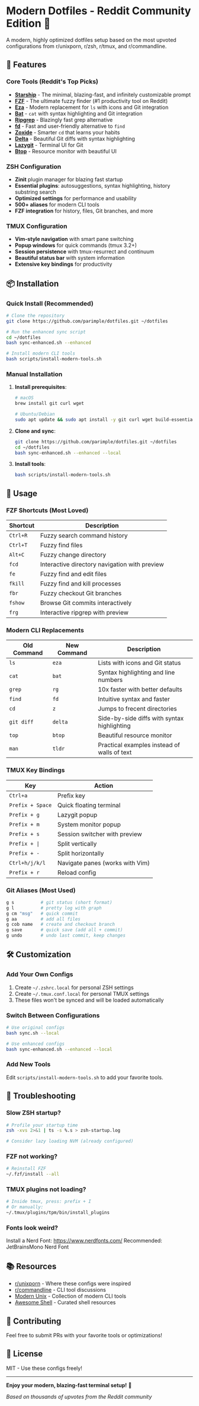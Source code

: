 # Modern Dotfiles - Reddit Community Edition 🚀

A modern, highly optimized dotfiles setup based on the most upvoted configurations from r/unixporn, r/zsh, r/tmux, and r/commandline.

## 🌟 Features

### Core Tools (Reddit's Top Picks)
- **[Starship](https://starship.rs/)** - The minimal, blazing-fast, and infinitely customizable prompt
- **[FZF](https://github.com/junegunn/fzf)** - The ultimate fuzzy finder (#1 productivity tool on Reddit)
- **[Eza](https://github.com/eza-community/eza)** - Modern replacement for `ls` with icons and Git integration
- **[Bat](https://github.com/sharkdp/bat)** - `cat` with syntax highlighting and Git integration
- **[Ripgrep](https://github.com/BurntSushi/ripgrep)** - Blazingly fast grep alternative
- **[fd](https://github.com/sharkdp/fd)** - Fast and user-friendly alternative to `find`
- **[Zoxide](https://github.com/ajeetdsouza/zoxide)** - Smarter `cd` that learns your habits
- **[Delta](https://github.com/dandavison/delta)** - Beautiful Git diffs with syntax highlighting
- **[Lazygit](https://github.com/jesseduffield/lazygit)** - Terminal UI for Git
- **[Btop](https://github.com/aristocratos/btop)** - Resource monitor with beautiful UI

### ZSH Configuration
- **Zinit** plugin manager for blazing fast startup
- **Essential plugins**: autosuggestions, syntax highlighting, history substring search
- **Optimized settings** for performance and usability
- **500+ aliases** for modern CLI tools
- **FZF integration** for history, files, Git branches, and more

### TMUX Configuration
- **Vim-style navigation** with smart pane switching
- **Popup windows** for quick commands (tmux 3.2+)
- **Session persistence** with tmux-resurrect and continuum
- **Beautiful status bar** with system information
- **Extensive key bindings** for productivity

## 📦 Installation

### Quick Install (Recommended)

```bash
# Clone the repository
git clone https://github.com/parimple/dotfiles.git ~/dotfiles

# Run the enhanced sync script
cd ~/dotfiles
bash sync-enhanced.sh --enhanced

# Install modern CLI tools
bash scripts/install-modern-tools.sh
```

### Manual Installation

1. **Install prerequisites**:
   ```bash
   # macOS
   brew install git curl wget

   # Ubuntu/Debian
   sudo apt update && sudo apt install -y git curl wget build-essential
   ```

2. **Clone and sync**:
   ```bash
   git clone https://github.com/parimple/dotfiles.git ~/dotfiles
   cd ~/dotfiles
   bash sync-enhanced.sh --enhanced --local
   ```

3. **Install tools**:
   ```bash
   bash scripts/install-modern-tools.sh
   ```

## 🎯 Usage

### FZF Shortcuts (Most Loved)

| Shortcut | Description |
|----------|-------------|
| `Ctrl+R` | Fuzzy search command history |
| `Ctrl+T` | Fuzzy find files |
| `Alt+C` | Fuzzy change directory |
| `fcd` | Interactive directory navigation with preview |
| `fe` | Fuzzy find and edit files |
| `fkill` | Fuzzy find and kill processes |
| `fbr` | Fuzzy checkout Git branches |
| `fshow` | Browse Git commits interactively |
| `frg` | Interactive ripgrep with preview |

### Modern CLI Replacements

| Old Command | New Command | Description |
|-------------|-------------|-------------|
| `ls` | `eza` | Lists with icons and Git status |
| `cat` | `bat` | Syntax highlighting and line numbers |
| `grep` | `rg` | 10x faster with better defaults |
| `find` | `fd` | Intuitive syntax and faster |
| `cd` | `z` | Jumps to frecent directories |
| `git diff` | `delta` | Side-by-side diffs with syntax highlighting |
| `top` | `btop` | Beautiful resource monitor |
| `man` | `tldr` | Practical examples instead of walls of text |

### TMUX Key Bindings

| Key | Action |
|-----|--------|
| `Ctrl+a` | Prefix key |
| `Prefix + Space` | Quick floating terminal |
| `Prefix + g` | Lazygit popup |
| `Prefix + m` | System monitor popup |
| `Prefix + s` | Session switcher with preview |
| `Prefix + \|` | Split vertically |
| `Prefix + -` | Split horizontally |
| `Ctrl+h/j/k/l` | Navigate panes (works with Vim) |
| `Prefix + r` | Reload config |

### Git Aliases (Most Used)

```bash
g s          # git status (short format)
g l          # pretty log with graph
g cm "msg"   # quick commit
g aa         # add all files
g cob name   # create and checkout branch
g save       # quick save (add all + commit)
g undo       # undo last commit, keep changes
```

## 🛠️ Customization

### Add Your Own Configs

1. Create `~/.zshrc.local` for personal ZSH settings
2. Create `~/.tmux.conf.local` for personal TMUX settings
3. These files won't be synced and will be loaded automatically

### Switch Between Configurations

```bash
# Use original configs
bash sync.sh --local

# Use enhanced configs
bash sync-enhanced.sh --enhanced --local
```

### Add New Tools

Edit `scripts/install-modern-tools.sh` to add your favorite tools.

## 🔧 Troubleshooting

### Slow ZSH startup?
```bash
# Profile your startup time
zsh -xvs 2>&1 | ts -s %.s > zsh-startup.log

# Consider lazy loading NVM (already configured)
```

### FZF not working?
```bash
# Reinstall FZF
~/.fzf/install --all
```

### TMUX plugins not loading?
```bash
# Inside tmux, press: prefix + I
# Or manually:
~/.tmux/plugins/tpm/bin/install_plugins
```

### Fonts look weird?
Install a Nerd Font: https://www.nerdfonts.com/
Recommended: JetBrainsMono Nerd Font

## 📚 Resources

- [r/unixporn](https://reddit.com/r/unixporn) - Where these configs were inspired
- [r/commandline](https://reddit.com/r/commandline) - CLI tool discussions
- [Modern Unix](https://github.com/ibraheemdev/modern-unix) - Collection of modern CLI tools
- [Awesome Shell](https://github.com/alebcay/awesome-shell) - Curated shell resources

## 🤝 Contributing

Feel free to submit PRs with your favorite tools or optimizations!

## 📝 License

MIT - Use these configs freely!

---

**Enjoy your modern, blazing-fast terminal setup!** 🚀

*Based on thousands of upvotes from the Reddit community*